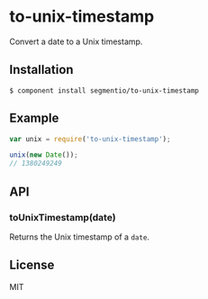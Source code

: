 # to-unix-timestamp

  Convert a date to a Unix timestamp.

## Installation

    $ component install segmentio/to-unix-timestamp

## Example

```js
var unix = require('to-unix-timestamp');

unix(new Date());
// 1380249249
```

## API

### toUnixTimestamp(date)
  
  Returns the Unix timestamp of a `date`.

## License

  MIT
